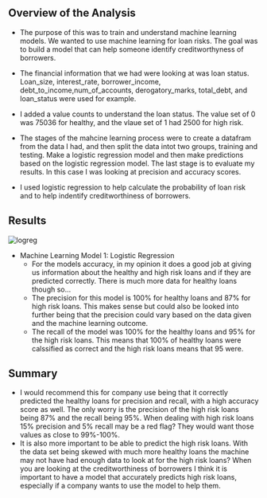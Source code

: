 ## Overview of the Analysis

* The purpose of this was to train and understand machine learning models. We wanted to use machine learning for loan risks. The goal was to build a model that can help someone identify creditworthyness of borrowers.

* The financial information that we had were looking at was loan status. Loan_size, interest_rate, borrower_income, debt_to_income,num_of_accounts, derogatory_marks, total_debt, and loan_status were used for example.

* I added a value counts to understand the loan status. The value set of 0 was 75036 for healthy, and the vlaue set of 1 had 2500 for high risk.

* The stages of the mahcine learning process were to create a datafram from the data I had, and then split the data intot two groups, training and testing. Make a logistic regression model and then make predictions based on the logistic regression model. The last stage is to evaluate my results. In this case I was looking at precision and accuracy scores.

* I used logistic regression to help calculate the probability of loan risk and to help indentify creditworthiness of borrowers.

## Results

![logreg](https://github.com/campbellthomas1/credit-risk-classification/assets/145702710/0de7adc6-2b67-4a82-b689-81a1ff7cecac)

* Machine Learning Model 1: Logistic Regression
    * For the models accuracy, in my opinion it does a good job at giving us information about the healthy and high risk loans and if they are predicted correctly. There is much more data for healthy loans though so...
    * The precision for this model is 100% for healthy loans and 87% for high risk loans. This makes sense but could also be looked into further being that the precision could vary based on the data given and the machine learning outcome.
    * The recall of the model was 100% for the healthy loans and 95% for the high risk loans. This means that 100% of healthy loans were calssified as correct and the high risk loans means that 95 were.

## Summary

* I would recommend this for company use being that it correctly predicted the healthy loans for precision and recall, with a high accuracy score as well. The only worry is the precision of the high risk loans being 87% and the recall being 95%. When dealing with high risk loans 15% precision and 5% recall may be a red flag? They would want those values as close to 99%-100%.
* It is also more important to be able to predict the high risk loans. With the data set being skewed with much more healthy loans the machine may not have had enough data to look at for the high risk loans? When you are looking at the creditworthiness of borrowers I think it is important to have a model that accurately predicts high risk loans, especially if a company wants to use the model to help them.
